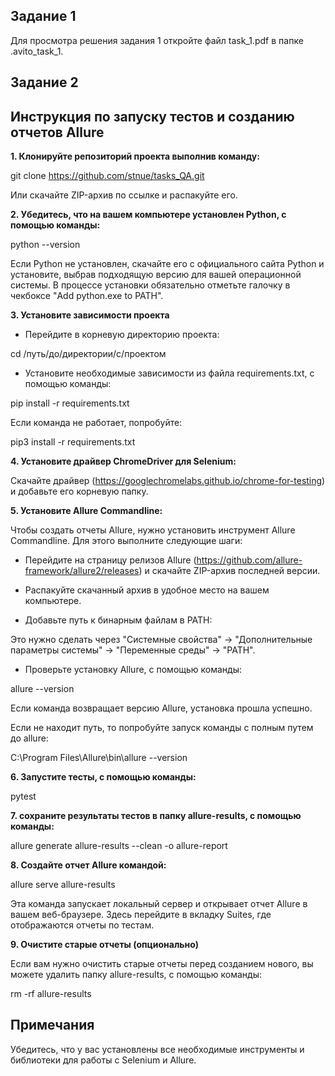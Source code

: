 
## Задание 1

Для просмотра решения задания 1 откройте файл task_1.pdf в папке .avito_task_1.

## Задание 2

## Инструкция по запуску тестов и созданию отчетов Allure

**1. Клонируйте репозиторий проекта выполнив команду:**

git clone https://github.com/stnue/tasks_QA.git

Или скачайте ZIP-архив по ссылке и распакуйте его.

**2. Убедитесь, что на вашем компьютере установлен Python, с помощью команды:**

python --version

Если Python не установлен, скачайте его с официального сайта Python и установите, выбрав подходящую версию для вашей операционной системы. В процессе установки обязательно отметьте галочку в чекбоксе "Add python.exe to PATH".

**3. Установите зависимости проекта**

- Перейдите в корневую директорию проекта:


cd /путь/до/директории/с/проектом

- Установите необходимые зависимости из файла requirements.txt, с помощью команды:


pip install -r requirements.txt

Если команда не работает, попробуйте:

pip3 install -r requirements.txt

**4. Установите драйвер ChromeDriver для Selenium:**

Скачайте  драйвер (https://googlechromelabs.github.io/chrome-for-testing) и добавьте его корневую папку.

**5. Установите Allure Commandline:**

Чтобы создать отчеты Allure, нужно установить инструмент Allure Commandline. Для этого выполните следующие шаги:

- Перейдите на страницу релизов Allure (https://github.com/allure-framework/allure2/releases) и скачайте ZIP-архив последней версии.

- Распакуйте скачанный архив в удобное место на вашем компьютере.

- Добавьте путь к бинарным файлам в PATH:

Это нужно сделать через "Системные свойства" -> "Дополнительные параметры системы" -> "Переменные среды" -> "PATH".

- Проверьте установку Allure, с помощью команды:

allure --version

Если команда возвращает версию Allure, установка прошла успешно.

Если не находит путь, то попробуйте запуск команды с полным путем до allure:

C:\Program Files\Allure\bin\allure --version

**6. Запустите тесты, с помощью команды:**

pytest 

**7. сохраните результаты тестов в папку allure-results, с помощью команды:**

 allure generate allure-results --clean -o allure-report

**8. Создайте отчет Allure командой:**

allure serve allure-results

Эта команда запускает локальный сервер и открывает отчет Allure в вашем веб-браузере.
Здесь перейдите в вкладку Suites, где отображаются отчеты по тестам.


**9. Очистите старые отчеты (опционально)**

Если вам нужно очистить старые отчеты перед созданием нового, вы можете удалить папку allure-results, с помощью команды:


rm -rf allure-results

## Примечания
Убедитесь, что у вас установлены все необходимые инструменты и библиотеки для работы с Selenium и Allure.

